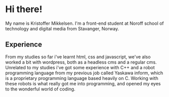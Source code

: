 # Hi there!

My name is Kristoffer Mikkelsen. I'm a front-end student at Noroff school of technology and digital media from Stavanger, Norway. 

## Experience

From my studies so far i've learnt html, css and javascript, we've also worked a bit with wordpress, both as a headless cms and a regular cms. Unrelated to my studies i've got some experience with C++ and a robot programming language from my previous job called Yaskawa inform, which is a proprietary programming language based heavily on C. Working with these robots is what really got me into programming, and opened my eyes to the wonderful world of coding.


